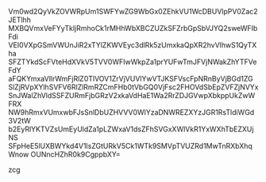 Vm0wd2QyVkZOVWRpUm1SWFYwZG9WbGx0ZEhkVU1WcDBUVlpPV0Zac2JETlhh
MXBQVmxVeFYyTkljRmhoCk1rMHhWbXBCZUZkSFZrbGpSbVJYQ2sweWFIbFdi
VEI0VXpGSmVWUnJiR2xTYlZKWVEyc3dlRk5zUmxkaQpXR2hvVlhwS1QyTXha
SFZTYkdScFVteHdXVkV5TVV0WFIwWkpZa1prYUFwTmJFVjNWakZhYTFVeFdY
aFQKYmxaVllrWmFjRlZ0TlVOV1ZrVjVUVlYwVTJKSFVscFpNRnByVjBGd1ZG
SlZjRVpXYlhSVFV6RlZlRmRZCmFHb0tVbGQ0VjFsc2FHOVdSbEpZVFZjNVYx
SnJWalZhVldSSFZURmFjbGRzV2xkaVdHaE1Wa2RrZDJGVwpXbkppUkZwWFRX
NW9hRmxVUmxwbFJsSnlDbUZHVVV0WlYzaDNWREZXYzJGR1RsTldiWGd3V2tW
b2EyRlYKTVZsUmEyUldZa1pLZWxaV1dsZFhSVGxXWlVkR1YxWXhTbEZXUjNS
SFpHeE5lUXBWYkd4V1lsZGtURkV5Ck1WTk9SMVpTVUZRd1MwTnRXbXhqWnow
OUNncHZhR0k9CgppbXY=

zcg